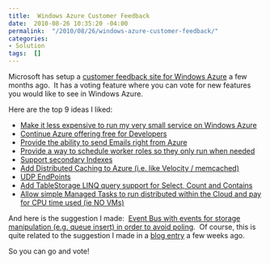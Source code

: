 ```yaml
---
title:  Windows Azure Customer Feedback
date:  2010-08-26 10:35:20 -04:00
permalink:  "/2010/08/26/windows-azure-customer-feedback/"
categories:
- Solution
tags:  []
---
```

<p>Microsoft has setup a <a href="http://www.mygreatwindowsazureidea.com">customer feedback site for Windows Azure</a> a few months ago.&#160; It has a voting feature where you can vote for new features you would like to see in Windows Azure.</p>  <p>Here are the top 9 ideas I liked:</p>  <ul>   <li><a href="http://www.mygreatwindowsazureidea.com/forums/34192-windows-azure-feature-voting/suggestions/392901-make-it-less-expensive-to-run-my-very-small-servic">Make it less expensive to run my very small service on Windows Azure</a></li>    <li><a href="http://www.mygreatwindowsazureidea.com/forums/34192-windows-azure-feature-voting/suggestions/400577-continue-azure-offering-free-for-developers">Continue Azure offering free for Developers</a></li>    <li><a href="http://www.mygreatwindowsazureidea.com/forums/34192-windows-azure-feature-voting/suggestions/396081-provide-the-ability-to-send-emails-right-from-azur">Provide the ability to send Emails right from Azure</a></li>    <li><a href="http://www.mygreatwindowsazureidea.com/forums/34192-windows-azure-feature-voting/suggestions/396309-provide-a-way-to-schedule-worker-roles-so-they-onl">Provide a way to schedule worker roles so they only run when needed</a></li>    <li><a href="http://www.mygreatwindowsazureidea.com/forums/34192-windows-azure-feature-voting/suggestions/396314-support-secondary-indexes">Support secondary Indexes</a></li>    <li><a href="http://www.mygreatwindowsazureidea.com/forums/34192-windows-azure-feature-voting/suggestions/401999-add-distributed-caching-to-azure-i-e-like-veloci">Add Distributed Caching to Azure (i.e. like Velocity / memcached)</a></li>    <li><a href="http://www.mygreatwindowsazureidea.com/forums/34192-windows-azure-feature-voting/suggestions/400782-udp-endpoints">UDP EndPoints</a></li>    <li><a href="http://www.mygreatwindowsazureidea.com/forums/34192-windows-azure-feature-voting/suggestions/415607-add-tablestorage-linq-query-support-for-select-co">Add TableStorage LINQ query support for Select, Count and Contains</a></li>    <li><a href="http://www.mygreatwindowsazureidea.com/forums/34192-windows-azure-feature-voting/suggestions/403596-allow-simple-managed-tasks-to-run-distributed-with">Allow simple Managed Tasks to run distributed within the Cloud and pay for CPU time used (ie NO VMs)</a></li> </ul>  <p>And here is the suggestion I made:&#160; <a href="http://www.mygreatwindowsazureidea.com/forums/34192-windows-azure-feature-voting/suggestions/1016173-event-bus">Event Bus with events for storage manipulation (e.g. queue insert) in order to avoid poling</a>.&#160; Of course, this is quite related to the suggestion I made in a <a href="http://vincentlauzon.wordpress.com/2010/08/04/event-bus-in-windows-azure/">blog entry</a> a few weeks ago.</p>  <p>So you can go and vote!</p>